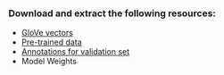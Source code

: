 
### Download and extract the following resources:

-   [GloVe vectors](http://nlp.stanford.edu/data/glove.6B.zip)
-   [Pre-trained data](https://filebox.ece.vt.edu/~jiasenlu/codeRelease/vqaRelease/train_only/data_train_val.zip)
-   [Annotations for validation set](http://visualqa.org/data/mscoco/vqa/Annotations_Val_mscoco.zip)
-   Model Weights

